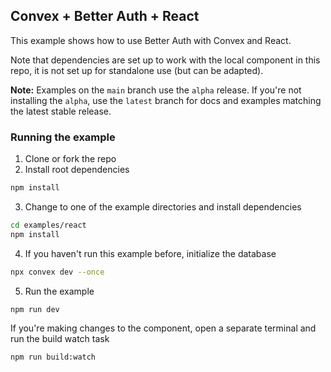 ## Convex + Better Auth + React

This example shows how to use Better Auth with Convex and React.

Note that dependencies are set up to work with the local component in this repo,
it is not set up for standalone use (but can be adapted).

**Note:** Examples on the `main` branch use the `alpha` release. If you're not
installing the `alpha`, use the `latest` branch for docs and examples matching
the latest stable release.

### Running the example

1. Clone or fork the repo
2. Install root dependencies

```bash
npm install
```

3. Change to one of the example directories and install dependencies

```bash
cd examples/react
npm install
```

4. If you haven't run this example before, initialize the database

```bash
npx convex dev --once
```

5. Run the example

```bash
npm run dev
```

If you're making changes to the component, open a separate terminal
and run the build watch task

```bash
npm run build:watch
```
